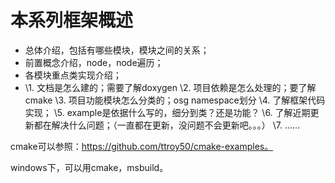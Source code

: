 # 本系列框架概述

- 总体介绍，包括有哪些模块，模块之间的关系；
- 前置概念介绍，node，node遍历；
- 各模块重点类实现介绍；
- \1. 文档是怎么建的；需要了解doxygen
  \2. 项目依赖是怎么处理的；要了解cmake
  \3. 项目功能模块怎么分类的；osg namespace划分
  \4. 了解框架代码实现；
  \5. example是依据什么写的，细分到类？还是功能？
  \6. 了解近期更新都在解决什么问题；（一直都在更新，没问题不会更新吧。。。）
  \7. ......

cmake可以参照：https://github.com/ttroy50/cmake-examples。

windows下，可以用cmake，msbuild。